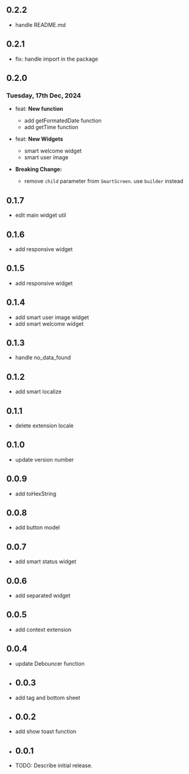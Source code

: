 ## 0.2.2

* handle README.md

## 0.2.1

* fix: handle import in the package

## 0.2.0

### Tuesday, 17th Dec, 2024

* feat: __New function__
    * add getFormatedDate function
    * add getTime function

* feat: __New Widgets__
    * smart welcome widget
    * smart user image

* __Breaking Change:__
    * remove `child` parameter from `SmartScreen`. use `builder` instead

## 0.1.7

* edit main widget util

## 0.1.6

* add responsive widget

## 0.1.5

* add responsive widget

## 0.1.4

* add smart user image widget
* add smart welcome widget

## 0.1.3

* handle no_data_found

## 0.1.2

* add smart localize

## 0.1.1

* delete extension locale

## 0.1.0

* update version number

## 0.0.9

* add toHexString

## 0.0.8

* add button model

## 0.0.7

* add smart status widget

## 0.0.6

* add separated widget

## 0.0.5

* add context extension

## 0.0.4

* update Debouncer function
* ## 0.0.3

* add tag and bottom sheet
* ## 0.0.2

* add show toast function
* ## 0.0.1

* TODO: Describe initial release.
